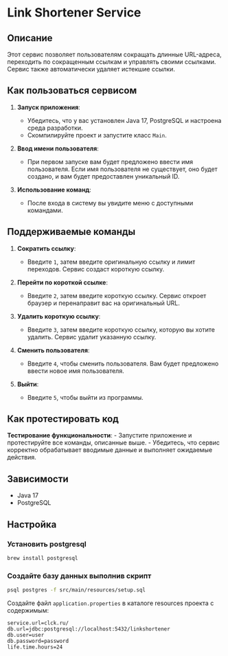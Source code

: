 # Link Shortener Service

## Описание

Этот сервис позволяет пользователям сокращать длинные URL-адреса, переходить по сокращенным ссылкам и управлять своими ссылками. Сервис также автоматически удаляет истекшие ссылки.

## Как пользоваться сервисом

1. **Запуск приложения**:
    - Убедитесь, что у вас установлен Java 17, PostgreSQL и настроена среда разработки.
    - Скомпилируйте проект и запустите класс `Main`.

2. **Ввод имени пользователя**:
    - При первом запуске вам будет предложено ввести имя пользователя. Если имя пользователя не существует, оно будет создано, и вам будет предоставлен уникальный ID.

3. **Использование команд**:
    - После входа в систему вы увидите меню с доступными командами.

## Поддерживаемые команды

1. **Сократить ссылку**:
    - Введите `1`, затем введите оригинальную ссылку и лимит переходов. Сервис создаст короткую ссылку.

2. **Перейти по короткой ссылке**:
    - Введите `2`, затем введите короткую ссылку. Сервис откроет браузер и перенаправит вас на оригинальный URL.

3. **Удалить короткую ссылку**:
    - Введите `3`, затем введите короткую ссылку, которую вы хотите удалить. Сервис удалит указанную ссылку.

4. **Сменить пользователя**:
    - Введите `4`, чтобы сменить пользователя. Вам будет предложено ввести новое имя пользователя.

5. **Выйти**:
    - Введите `5`, чтобы выйти из программы.

## Как протестировать код

**Тестирование функциональности**:
    - Запустите приложение и протестируйте все команды, описанные выше.
    - Убедитесь, что сервис корректно обрабатывает вводимые данные и выполняет ожидаемые действия.

## Зависимости

- Java 17
- PostgreSQL

## Настройка

### Установить postgresql
```bash script
brew install postgresql
```

### Создайте базу данных выполнив скрипт
```bash script
psql postgres -f src/main/resources/setup.sql
```

Создайте файл `application.properties` в каталоге  resources проекта с содержимым:

```
service.url=clck.ru/
db.url=jdbc:postgresql://localhost:5432/linkshortener
db.user=user
db.password=password
life.time.hours=24
```
